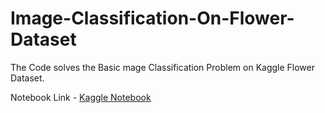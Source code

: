 # Image-Classification-On-Flower-Dataset
The Code solves the Basic mage Classification Problem on Kaggle Flower Dataset. 

Notebook Link - [Kaggle Notebook](https://www.kaggle.com/code/sghosh99/image-classification-tutorial-vgg16-19-mobilenet)
